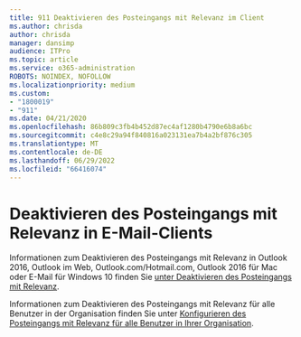 ```yaml
---
title: 911 Deaktivieren des Posteingangs mit Relevanz im Client
ms.author: chrisda
author: chrisda
manager: dansimp
audience: ITPro
ms.topic: article
ms.service: o365-administration
ROBOTS: NOINDEX, NOFOLLOW
ms.localizationpriority: medium
ms.custom:
- "1800019"
- "911"
ms.date: 04/21/2020
ms.openlocfilehash: 86b809c3fb4b452d87ec4af1280b4790e6b8a6bc
ms.sourcegitcommit: c4e8c29a94f840816a023131ea7b4a2bf876c305
ms.translationtype: MT
ms.contentlocale: de-DE
ms.lasthandoff: 06/29/2022
ms.locfileid: "66416074"
---
```

# <a name="turn-off-focused-inbox-in-email-clients"></a>Deaktivieren des Posteingangs mit Relevanz in E-Mail-Clients

Informationen zum Deaktivieren des Posteingangs mit Relevanz in Outlook 2016, Outlook im Web, Outlook.com/Hotmail.com, Outlook 2016 für Mac oder E-Mail für Windows 10 finden Sie [unter Deaktivieren des Posteingangs mit Relevanz](https://support.office.com/article/f714d94d-9e63-4217-9ccb-6cb2986aa1b2.aspx).

Informationen zum Deaktivieren des Posteingangs mit Relevanz für alle Benutzer in der Organisation finden Sie unter [Konfigurieren des Posteingangs mit Relevanz für alle Benutzer in Ihrer Organisation](https://docs.microsoft.com/microsoft-365/admin/setup/configure-focused-inbox).
